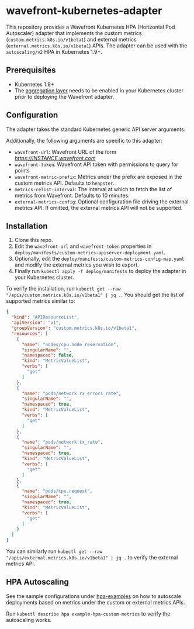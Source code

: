 # wavefront-kubernetes-adapter

This repository provides a Wavefront Kubernetes HPA (Horizontal Pod Autoscaler) adapter that implements the custom metrics (`custom.metrics.k8s.io/v1beta1`) and external metrics (`external.metrics.k8s.io/v1beta1`) APIs. The adapter can be used with the `autoscaling/v2` HPA in Kubernetes 1.9+.

## Prerequisites

- Kubernetes 1.9+
- The [aggregation layer](https://kubernetes.io/docs/tasks/access-kubernetes-api/configure-aggregation-layer/) needs to be enabled in your Kubernetes cluster prior to deploying the Wavefront adapter.

## Configuration

The adapter takes the standard Kubernetes generic API server arguments.

Additionally, the following arguments are specific to this adapter:

- `wavefront-url`: Wavefront URL of the form *https://INSTANCE.wavefront.com*
- `wavefront-token`: Wavefront API token with permissions to query for points
- `wavefront-metric-prefix`: Metrics under the prefix are exposed in the custom metrics API. Defaults to `heapster`.
- `metrics-relist-interval`: The interval at which to fetch the list of metrics from Wavefront. Defaults to 10 minutes.
- `external-metrics-config`: Optional configuration file driving the external metrics API. If omitted, the external metrics API will not be supported.

## Installation

1. Clone this repo.
2. Edit the `wavefront-url` and `wavefront-token` properties in `deploy/manifests/custom-metrics-apiserver-deployment.yaml`.
3. Optionally, edit the `deploy/manifests/custom-metrics-config-map.yaml` and modify the external metrics you wish to export.
4. Finally run `kubectl apply -f deploy/manifests` to deploy the adapter in your Kubernetes cluster.

To verify the installation, run `kubectl get --raw "/apis/custom.metrics.k8s.io/v1beta1" | jq .`. You should get the list of supported metrics similar to:

```json
{
  "kind": "APIResourceList",
  "apiVersion": "v1",
  "groupVersion": "custom.metrics.k8s.io/v1beta1",
  "resources": [
    {
      "name": "nodes/cpu.node_reservation",
      "singularName": "",
      "namespaced": false,
      "kind": "MetricValueList",
      "verbs": [
        "get"
      ]
    },
    {
      "name": "pods/network.rx_errors_rate",
      "singularName": "",
      "namespaced": true,
      "kind": "MetricValueList",
      "verbs": [
        "get"
      ]
    },
    {
      "name": "pods/network.tx_rate",
      "singularName": "",
      "namespaced": true,
      "kind": "MetricValueList",
      "verbs": [
        "get"
      ]
    },
    {
      "name": "pods/cpu.request",
      "singularName": "",
      "namespaced": true,
      "kind": "MetricValueList",
      "verbs": [
        "get"
      ]
    }
  ]
}    
```

You can similarly run `kubectl get --raw "/apis/external.metrics.k8s.io/v1beta1" | jq .` to verify the external metrics API.

## HPA Autoscaling

See the sample configurations under [hpa-examples](https://github.com/wavefrontHQ/wavefront-kubernetes-adapter/tree/master/deploy/hpa-examples) on how to autoscale deployments based on metrics under the custom or external metrics APIs.

Run `kubectl describe hpa example-hpa-custom-metrics` to verify the autoscaling works.
